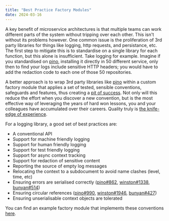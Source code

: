 ```yaml
---
title: "Best Practice Factory Modules"
date: 2024-03-16
---
```


A key benefit of microservice architectures is that multiple teams can work different parts of the system without tripping over each other. This isn't without its problems however. One common issue is the proliferation of 3rd party libraries for things like logging, http requests, and persistance, etc. The first step to mitigate this is to standardise on a single library for each function, but this alone is insufficient. Take logging for example. Imagine if you standardised on [pino](https://github.com/pinojs/pino), installing it directly in 50 different service, only then to find your logs include sensitive HTTP headers; you would have to add the redaction code to each one of those 50 repositories.

A better approach is to wrap 3rd party libraries like [pino](https://github.com/pinojs/pino) within a custom factory module that applies a set of tested, sensible conventions, safeguards and features, thus creating a [pit of success](https://learn.microsoft.com/en-us/archive/blogs/brada/the-pit-of-success). Not only will this reduce the effort when you discover a new convention, but is the most effective way of leveraging the years of hard won lessons, you and your colleagues have accumulated over their careers. Quality truly is [the knife-edge of experience](https://en.wikipedia.org/wiki/Pirsig%27s_Metaphysics_of_Quality).

For a logging library, a good set of best practices are:

- A conventional API
- Support for machine friendly logging
- Support for human friendly logging
- Support for test friendly logging
- Support for async context tracking
- Support for redaction of sensitive content
- Reporting the source of empty log messages
- Relocating the context to a subdocument to avoid name clashes (level, time, etc)
- Ensuring errors are serialised correctly ([pino#862](https://github.com/pinojs/pino/issues/862), [winston#1338](https://github.com/winstonjs/winston/issues/1338), [bunyan#514](https://github.com/trentm/node-bunyan/issues/514))
- Ensuring circular references ([pino#990](https://github.com/pinojs/pino/issues/990), [winston#1946](https://github.com/winstonjs/winston/issues/1946),  [bunyan#427](https://github.com/trentm/node-bunyan/issues/427))
- Ensuring unserialisable context objects are tolerated

You can find an example factory module that implements these conventions [here](https://github.com/acuminous/module-acme-logging).

